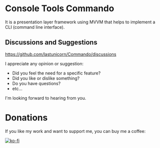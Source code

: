 # Console Tools Commando

It is a presentation layer framework using MVVM that helps to implement a CLI (command line interface).

## Discussions and Suggestions

https://github.com/lastunicorn/Commando/discussions

I appreciate any opinion or suggestion:

- Did you feel the need for a specific feature?
- Did you like or dislike something?
- Do you have questions?
- etc...

I'm looking forward to hearing from you.

# Donations

If you like my work and want to support me, you can buy me a coffee:

[![ko-fi](https://www.ko-fi.com/img/githubbutton_sm.svg)](https://ko-fi.com/Y8Y62EZ8H)

